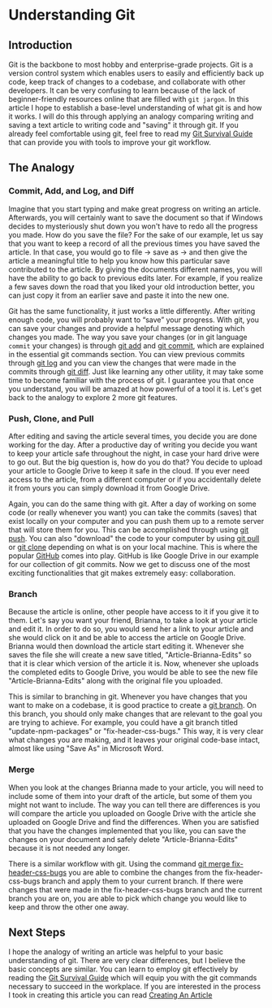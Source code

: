 # Understanding Git

## Introduction

Git is the backbone to most hobby and enterprise-grade projects. Git is a version control system which enables users to easily and efficiently back up code, keep track of changes to a codebase, and collaborate with other developers. It can be very confusing to learn because of the lack of beginner-friendly resources online that are filled with `git jargon`. In this article I hope to establish a base-level understanding of what git is and how it works. I will do this through applying an analogy comparing writing and saving a text article to writing code and "saving" it through git. If you already feel comfortable using git, feel free to read my [Git Survival Guide](./git-survival-guide.md) that can provide you with tools to improve your git workflow.

## The Analogy

### Commit, Add, and Log, and Diff

Imagine that you start typing and make great progress on writing an article. Afterwards, you will certainly want to save the document so that if Windows decides to mysteriously shut down you won't have to redo all the progress you made. How do you save the file? For the sake of our example, let us say that you want to keep a record of all the previous times you have saved the article. In that case, you would go to file → save as → and then give the article a meaningful title to help you know how this particular save contributed to the article. By giving the documents different names, you will have the ability to go back to previous edits later. For example, if you realize a few saves down the road that you liked your old introduction better, you can just copy it from an earlier save and paste it into the new one.

Git has the same functionality, it just works a little differently. After writing enough code, you will probably want to “save” your progress. With git, you can save your changes and provide a helpful message denoting which changes you made. The way you save your changes (or in git language `commit` your changes) is through [git add](./git-survival-guide.md/#git-add) and [git commit](./git-survival-guide.md/#git-commit), which are explained in the essential git commands section. You can view previous commits through [git log](./git-survival-guide.md/git-log) and you can view the changes that were made in the commits through [git diff](./git-survival-guide.md/#git-diff). Just like learning any other utility, it may take some time to become familiar with the process of git. I guarantee you that once you understand, you will be amazed at how powerful of a tool it is. Let's get back to the analogy to explore 2 more git features.

### Push, Clone, and Pull

After editing and saving the article several times, you decide you are done working for the day. After a productive day of writing you decide you want to keep your article safe throughout the night, in case your hard drive were to go out. But the big question is, how do you do that? You decide to upload your article to Google Drive to keep it safe in the cloud. If you ever need access to the article, from a different computer or if you accidentally delete it from yours you can simply download it from Google Drive.

Again, you can do the same thing with git. After a day of working on some code (or really whenever you want) you can take the commits (saves) that exist locally on your computer and you can push them up to a remote server that will store them for you. This can be accomplished through using [git push](./git-survival-guide.md/#git-push). You can also "download" the code to your computer by using [git pull](./git-survival-guide.md/#git-pull) or [git clone](./git-survival-guide.md/#git-clone) depending on what is on your local machine. This is where the popular [GitHub](https://github.com) comes into play. GitHub is like Google Drive in our example for our collection of git commits. Now we get to discuss one of the most exciting functionalities that git makes extremely easy: collaboration.

### Branch

Because the article is online, other people have access to it if you give it to them. Let's say you want your friend, Brianna, to take a look at your article and edit it. In order to do so, you would send her a link to your article and she would click on it and be able to access the article on Google Drive. Brianna would then download the article start editing it. Whenever she saves the file she will create a new save titled, "Article-Brianna-Edits" so that it is clear which version of the article it is. Now, whenever she uploads the completed edits to Google Drive, you would be able to see the new file "Article-Brianna-Edits" along with the original file you uploaded.

This is similar to branching in git. Whenever you have changes that you want to make on a codebase, it is good practice to create a [git branch](./git-survival-guide.md/#git-branch). On this branch, you should only make changes that are relevant to the goal you are trying to achieve. For example, you could have a git branch titled "update-npm-packages" or "fix-header-css-bugs." This way, it is very clear what changes you are making, and it leaves your original code-base intact, almost like using "Save As" in Microsoft Word.

### Merge

When you look at the changes Brianna made to your article, you will need to include some of them into your draft of the article, but some of them you might not want to include. The way you can tell there are differences is you will compare the article you uploaded on Google Drive with the article she uploaded on Google Drive and find the differences. When you are satisfied that you have the changes implemented that you like, you can save the changes on your document and safely delete "Article-Brianna-Edits" because it is not needed any longer.

There is a similar workflow with git. Using the command [git merge fix-header-css-bugs](./git-survival-guide.md/#git-merge) you are able to combine the changes from the fix-header-css-bugs branch and apply them to your current branch. If there were changes that were made in the fix-header-css-bugs branch and the current branch you are on, you are able to pick which change you would like to keep and throw the other one away.

## Next Steps

I hope the analogy of writing an article was helpful to your basic understanding of git. There are very clear differences, but I believe the basic concepts are similar. You can learn to employ git effectively by reading the [Git Survival Guide](./git-survival-guide.md/) which will equip you with the git commands necessary to succeed in the workplace. If you are interested in the process I took in creating this article you can read [Creating An Article](./creating-an-article.md)
